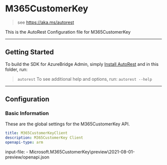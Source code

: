 # M365CustomerKey

> see https://aka.ms/autorest

This is the AutoRest Configuration file for M365CustomerKey

---
## Getting Started
To build the SDK for AzureBridge Admin, simply [Install AutoRest](https://aka.ms/autorest/install) and in this folder, run:
> `autorest`
To see additional help and options, run:
> `autorest --help`
---
## Configuration
### Basic Information
These are the global settings for the M365CustomerKey API.
``` yaml
title: M365CustomerKeyClient
description: M365CustomerKey Client
openapi-type: arm
```
input-file:
    - Microsoft.M365CustomerKey\preview\2021-08-01-preview/openapi.json
```